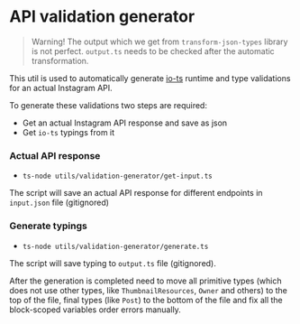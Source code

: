 # API validation generator

> Warning! The output which we get from `transform-json-types` library is not perfect. `output.ts` needs to be checked after the automatic transformation.

This util is used to automatically generate [io-ts](https://github.com/gcanti/io-ts) runtime and type validations for an actual Instagram API. 

To generate these validations two steps are required:
- Get an actual Instagram API response and save as json
- Get `io-ts` typings from it

### Actual API response

- `ts-node utils/validation-generator/get-input.ts` 

The script will save an actual API response for different endpoints in `input.json` file (gitignored)

### Generate typings

- `ts-node utils/validation-generator/generate.ts`

The script will save typing to `output.ts` file (gitignored).

After the generation is completed need to move all primitive types (which does not use other types, like `ThumbnailResources`, `Owner` and others) to the top of the file, final types (like `Post`) to the bottom of the file and fix all the block-scoped variables order errors manually.